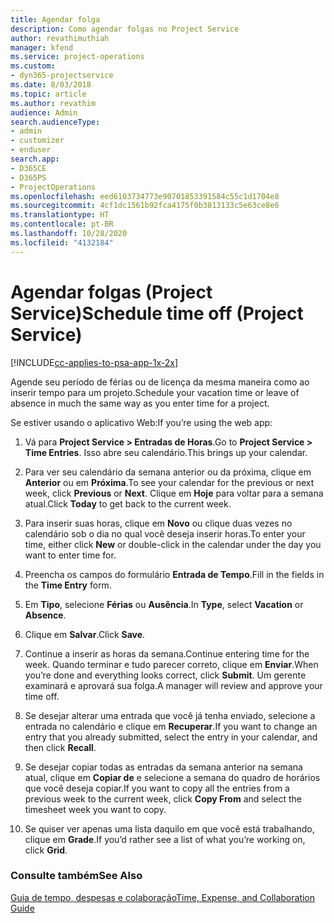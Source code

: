 ```yaml
---
title: Agendar folga
description: Como agendar folgas no Project Service
author: revathimuthiah
manager: kfend
ms.service: project-operations
ms.custom:
- dyn365-projectservice
ms.date: 8/03/2018
ms.topic: article
ms.author: revathim
audience: Admin
search.audienceType:
- admin
- customizer
- enduser
search.app:
- D365CE
- D365PS
- ProjectOperations
ms.openlocfilehash: eed6103734773e90701853391584c55c1d1704e8
ms.sourcegitcommit: 4cf1dc1561b92fca4175f0b3813133c5e63ce8e6
ms.translationtype: HT
ms.contentlocale: pt-BR
ms.lasthandoff: 10/28/2020
ms.locfileid: "4132184"
---
```

# <a name="schedule-time-off-project-service"></a><span data-ttu-id="fe460-103">Agendar folgas (Project Service)</span><span class="sxs-lookup"><span data-stu-id="fe460-103">Schedule time off (Project Service)</span></span>

[!INCLUDE[cc-applies-to-psa-app-1x-2x](../includes/cc-applies-to-psa-app-1x-2x.md)]

<span data-ttu-id="fe460-104">Agende seu período de férias ou de licença da mesma maneira como ao inserir tempo para um projeto.</span><span class="sxs-lookup"><span data-stu-id="fe460-104">Schedule your vacation time or leave of absence in much the same way as you enter time for a project.</span></span>  
  
 <span data-ttu-id="fe460-105">Se estiver usando o aplicativo Web:</span><span class="sxs-lookup"><span data-stu-id="fe460-105">If you’re using the web app:</span></span>  
  
1.  <span data-ttu-id="fe460-106">Vá para **Project Service > Entradas de Horas**.</span><span class="sxs-lookup"><span data-stu-id="fe460-106">Go to **Project Service > Time Entries**.</span></span> <span data-ttu-id="fe460-107">Isso abre seu calendário.</span><span class="sxs-lookup"><span data-stu-id="fe460-107">This brings up your calendar.</span></span>  
  
2.  <span data-ttu-id="fe460-108">Para ver seu calendário da semana anterior ou da próxima, clique em **Anterior** ou em **Próxima**.</span><span class="sxs-lookup"><span data-stu-id="fe460-108">To see your calendar for the previous or next week, click **Previous** or **Next**.</span></span> <span data-ttu-id="fe460-109">Clique em **Hoje** para voltar para a semana atual.</span><span class="sxs-lookup"><span data-stu-id="fe460-109">Click **Today** to get back to the current week.</span></span>  
  
3.  <span data-ttu-id="fe460-110">Para inserir suas horas, clique em **Novo** ou clique duas vezes no calendário sob o dia no qual você deseja inserir horas.</span><span class="sxs-lookup"><span data-stu-id="fe460-110">To enter your time, either click **New** or double-click in the calendar under the day you want to enter time for.</span></span>  
  
4.  <span data-ttu-id="fe460-111">Preencha os campos do formulário **Entrada de Tempo**.</span><span class="sxs-lookup"><span data-stu-id="fe460-111">Fill in the fields in the **Time Entry** form.</span></span>  
  
5.  <span data-ttu-id="fe460-112">Em **Tipo**, selecione **Férias** ou **Ausência**.</span><span class="sxs-lookup"><span data-stu-id="fe460-112">In **Type**, select **Vacation** or **Absence**.</span></span>  
  
6.  <span data-ttu-id="fe460-113">Clique em **Salvar**.</span><span class="sxs-lookup"><span data-stu-id="fe460-113">Click **Save**.</span></span>  
  
7.  <span data-ttu-id="fe460-114">Continue a inserir as horas da semana.</span><span class="sxs-lookup"><span data-stu-id="fe460-114">Continue entering time for the week.</span></span> <span data-ttu-id="fe460-115">Quando terminar e tudo parecer correto, clique em **Enviar**.</span><span class="sxs-lookup"><span data-stu-id="fe460-115">When you’re done and everything looks correct, click **Submit**.</span></span> <span data-ttu-id="fe460-116">Um gerente examinará e aprovará sua folga.</span><span class="sxs-lookup"><span data-stu-id="fe460-116">A manager will review and approve your time off.</span></span>  
  
8.  <span data-ttu-id="fe460-117">Se desejar alterar uma entrada que você já tenha enviado, selecione a entrada no calendário e clique em **Recuperar**.</span><span class="sxs-lookup"><span data-stu-id="fe460-117">If you want to change an entry that you already submitted, select the entry in your calendar, and then click **Recall**.</span></span>  
  
9. <span data-ttu-id="fe460-118">Se desejar copiar todas as entradas da semana anterior na semana atual, clique em **Copiar de** e selecione a semana do quadro de horários que você deseja copiar.</span><span class="sxs-lookup"><span data-stu-id="fe460-118">If you want to copy all the entries from a previous week to the current week, click **Copy From** and select the timesheet week you want to copy.</span></span>  
  
10. <span data-ttu-id="fe460-119">Se quiser ver apenas uma lista daquilo em que você está trabalhando, clique em **Grade**.</span><span class="sxs-lookup"><span data-stu-id="fe460-119">If you’d rather see a list of what you’re working on, click **Grid**.</span></span>  
  
### <a name="see-also"></a><span data-ttu-id="fe460-120">Consulte também</span><span class="sxs-lookup"><span data-stu-id="fe460-120">See Also</span></span>  
 [<span data-ttu-id="fe460-121">Guia de tempo, despesas e colaboração</span><span class="sxs-lookup"><span data-stu-id="fe460-121">Time, Expense, and Collaboration Guide</span></span>](../psa/time-expense-collaboration-guide.md)
